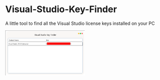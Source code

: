 # Visual-Studio-Key-Finder
A little tool to find all the Visual Studio license keys installed on your PC

<img src="sample.png" width="250" />
